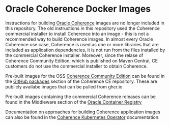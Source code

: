<!--
    Copyright (c) 2015, 2022, Oracle and/or its affiliates.
    Licensed under the Universal Permissive License v 1.0 as shown at
    https://oss.oracle.com/licenses/upl.
-->
Oracle Coherence Docker Images
===============

Instructions for building [Oracle Coherence](https://www.oracle.com/technetwork/middleware/coherence/overview/index.html) images are no longer 
included in this repository. The old instructions in this repository used the Coherence commercial installer to install Coherence into an image - 
this is not a recommended way to build Coherence images. 
In almost every Oracle Coherence use case, Coherence is used as one or more libraries that are included as application 
dependencies, it is not run from the files installed by the commercial Coherence installer. Moreover, since the relase of Coherence Community Edition, 
which is published on Maven Central, CE customers do not use the commercial installer to obtain Coherence. 

Pre-built images for the OSS [Coherence Community Edition](https://github.com/oracle/coherence) can be found in the
[GitHub packages](https://github.com/oracle/coherence/pkgs/container/coherence-ce) section of the Coherence CE repository.
These are publicly availabe images that can be pulled from ghcr.io

Pre-built images containing the commercial Coherence releases can be found in the Middleware section of
the [Oracle Container Registry](https://container-registry.oracle.com)

Documentation on approaches for building Coherence application images can also be found in the 
[Coherence Kubernetes Operator](https://oracle.github.io/coherence-operator/docs/latest/#/docs/applications/020_build_application) documentation.
